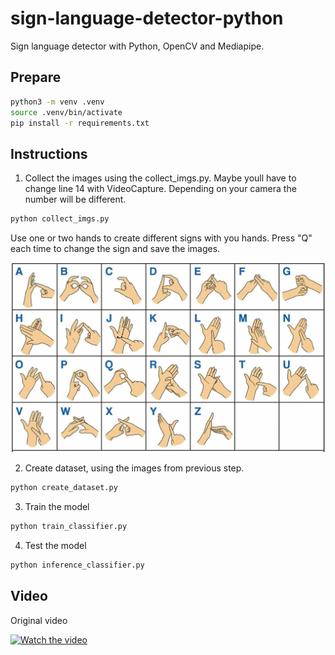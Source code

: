 # sign-language-detector-python

Sign language detector with Python, OpenCV and Mediapipe.

## Prepare

```bash
python3 -m venv .venv
source .venv/bin/activate
pip install -r requirements.txt
```

## Instructions

1. Collect the images using the collect_imgs.py. Maybe youll have to change line 14 with VideoCapture. Depending on your camera the number will be different.

```bash
python collect_imgs.py
```

Use one or two hands to create different signs with you hands. Press "Q" each time to change the sign and save the images.

<img src="image-bls.png"/>

2. Create dataset, using the images from previous step.

```bash
python create_dataset.py
```

3. Train the model

```bash
python train_classifier.py
```

4. Test the model

```bash
python inference_classifier.py
```

## Video

Original video

[![Watch the video](https://img.youtube.com/vi/MJCSjXepaAM/0.jpg)](https://www.youtube.com/watch?v=MJCSjXepaAM)

